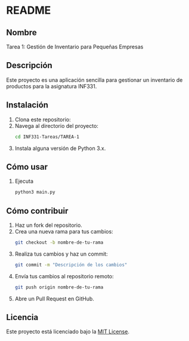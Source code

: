 # README

## Nombre

Tarea 1: Gestión de Inventario para Pequeñas Empresas

## Descripción

Este proyecto es una aplicación sencilla para gestionar un inventario de productos para la asignatura INF331.

## Instalación

1. Clona este repositorio:
2. Navega al directorio del proyecto:
   ```bash
   cd INF331-Tareas/TAREA-1
   ```
3. Instala alguna versión de Python 3.x.

## Cómo usar

1. Ejecuta
   ```bash
   python3 main.py
   ```

## Cómo contribuir

1. Haz un fork del repositorio.
2. Crea una nueva rama para tus cambios:
   ```bash
   git checkout -b nombre-de-tu-rama
   ```
3. Realiza tus cambios y haz un commit:
   ```bash
   git commit -m "Descripción de los cambios"
   ```
4. Envía tus cambios al repositorio remoto:
   ```bash
   git push origin nombre-de-tu-rama
   ```
5. Abre un Pull Request en GitHub.

## Licencia

Este proyecto está licenciado bajo la [MIT License]().
